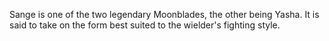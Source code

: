 Sange is one of the two legendary Moonblades, the other being  Yasha. It is said to take on the form best suited to the wielder's fighting style.

